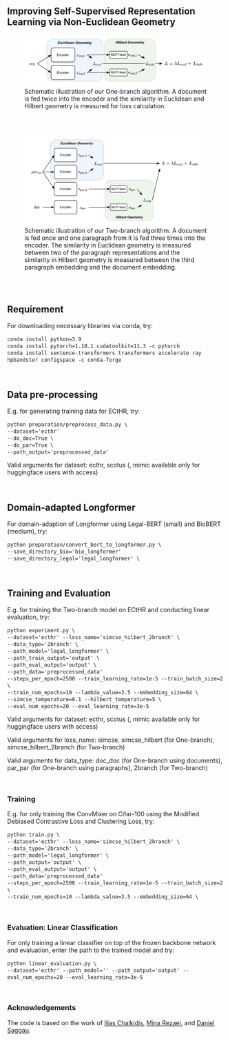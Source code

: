 Improving Self-Supervised Representation Learning via Non-Euclidean Geometry
---------------------------------------------------------------


<figure>
  <img width="800" src="1branch.jpg">
  <figcaption>Schematic illustration of our One-branch algorithm. A document is fed twice into the encoder and the similarity in Euclidean and Hilbert geometry is measured for loss calculation.</figcaption>
</figure>
<br>
<br>
<figure>
  <img width="800" src="2branch.jpg">
  <figcaption>Schematic illustration of our Two-branch algorithm. A document is fed once and one paragraph from it is fed three times into the encoder. The similarity in Euclidean geometry is measured between two of the paragraph representations and the similarity in Hilbert geometry is measured between the third paragraph embedding and the document embedding.</figcaption>
</figure>

<br>
<br>

## Requirement
For downloading necessary libraries via conda, try:
```
conda install python=3.9
conda install pytorch=1.10.1 cudatoolkit=11.3 -c pytorch
conda install sentence-transformers transformers accelerate ray hpbandster configspace -c conda-forge
```

<br>

## Data pre-processing
E.g. for generating training data for ECtHR, try:
```
python preparation/preprocess_data.py \
--dataset='ecthr' 
--do_doc=True \
--do_par=True \
--path_output='preprocessed_data'
```
Valid arguments for dataset: ecthr, scotus (, mimic available only for huggingface users with access)

<br>

## Domain-adapted Longformer
For domain-adaption of Longformer using Legal-BERT (small) and BioBERT (medium), try:
```
python preparation/convert_bert_to_longformer.py \
--save_directory_bio='bio_longformer' 
--save_directory_legal='legal_longformer' \
```

<br>

## Training and Evaluation
E.g. for training the Two-branch model on ECtHR and conducting linear evaluation, try:
```
python experiment.py \
--dataset='ecthr' --loss_name='simcse_hilbert_2branch' \
--data_type='2branch' \
--path_model='legal_longformer' \
--path_train_output='output' \
--path_eval_output='output' \
--path_data='preprocessed_data'
--steps_per_epoch=2500 --train_learning_rate=1e-5 --train_batch_size=2 \
--train_num_epochs=10 --lambda_value=3.5 --embedding_size=64 \
--simcse_temperature=0.1 --hilbert_temperature=5 \
--eval_num_epochs=20 --eval_learning_rate=3e-5
```

Valid arguments for dataset: ecthr, scotus (, mimic available only for huggingface users with access)

Valid arguments for loss_name: simcse, simcse_hilbert (for One-branch), simcse_hilbert_2branch (for Two-branch)

Valid arguments for data_type: doc_doc (for One-branch using documents), par_par (for One-branch using paragraphs), 2branch (for Two-branch)

<br>

### Training
E.g. for only training the ConvMixer on Cifar-100 using the Modified Debiased Contrastive Loss and Clustering Loss, try:
```
python train.py \
--dataset='ecthr' --loss_name='simcse_hilbert_2branch' \
--data_type='2branch' \
--path_model='legal_longformer' \
--path_output='output' \
--path_eval_output='output' \
--path_data='preprocessed_data'
--steps_per_epoch=2500 --train_learning_rate=1e-5 --train_batch_size=2 \
--train_num_epochs=10 --lambda_value=3.5 --embedding_size=64 \
```

<br>

### Evaluation: Linear Classification
For only training a linear classifier on top of the frozen backbone network and evaluation, enter the path to the trained model and try:
```
python linear_evaluation.py \
--dataset='ecthr' --path_model='' --path_output='output' --eval_num_epochs=20 --eval_learning_rate=3e-5
```

<br>

### Acknowledgements
The code is based on the work of [Ilias Chalkidis](https://github.com/iliaschalkidis), [Mina Rezaei](https://github.com/MinaRe), and [Daniel Saggau](https://github.com/danielsaggau).
